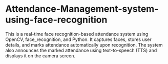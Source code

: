 # Attendance-Management-system-using-face-recognition
This is a real-time face recognition-based attendance system using OpenCV, face_recognition, and Python. It captures faces, stores user details, and marks attendance automatically upon recognition. The system also announces the marked attendance using text-to-speech (TTS) and displays it on the camera screen.
